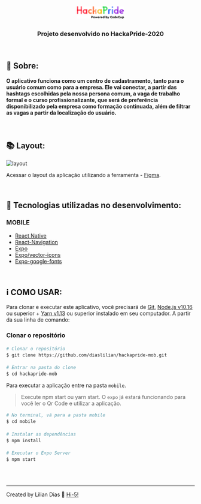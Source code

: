 <h1 align="center">
    <img src="./assets/logohp.svg" width="25%"></img> 
    
</h1>

<h3 align="center">Projeto desenvolvido no HackaPride-2020</h3>
<br>

## :rainbow: Sobre:

<h4>
O aplicativo funciona como um centro de cadastramento, tanto para o usuário comum como para a empresa. Ele vai conectar, a partir das hashtags escolhidas pela nossa persona comum, a vaga de trabalho formal e o curso profissionalizante, que será de preferência disponibilizado pela empresa como formação continuada, além de filtrar as vagas a partir da localização do usuário.
</h4>
<br>

## :books: Layout:

![layout](https://user-images.githubusercontent.com/47895394/99892027-23d2fb00-2c4f-11eb-80a8-2fc0a53ae69b.png)

Acessar o layout da aplicação utilizando a ferramenta - [Figma](https://www.figma.com/file/LKE3kXhj235KZjIZz6kQId/Untitled?node-id=0%3A1).

<br>

## :rocket: Tecnologias utilizadas no desenvolvimento:

### MOBILE

- [React Native](http://facebook.github.io/react-native/)
- [React-Navigation](https://reactnavigation.org)
- [Expo](https://expo.io/)
- [Expo/vector-icons](https://expo.github.io/vector-icons)
- [Expo-google-fonts](https://github.com/expo/google-fonts/tree/master/font-packages/poppins#readme)

<br>

## :information_source: COMO USAR:

Para clonar e executar este aplicativo, você precisará de [Git](https://git-scm.com), [Node.js v10.16](nodejs) ou superior + [Yarn v1.13](yarn) ou superior instalado em seu computador. A partir da sua linha de comando:

### **Clonar o repositório**

```bash
# Clonar o repositório
$ git clone https://github.com/diaslilian/hackapride-mob.git

# Entrar na pasta do clone
$ cd hackapride-mob
```

Para executar a aplicação entre na pasta `mobile`.

> Execute npm start ou yarn start. O `expo` já estará funcionando para você ler o Qr Code e utilizar a aplicação.

```bash
# No terminal, vá para a pasta mobile
$ cd mobile

# Instalar as dependências
$ npm install

# Executar o Expo Server
$ npm start
```

<br><br>

<hr>

Created by Lilian Dias :wave: [Hi-5!](https://www.linkedin.com/in/dias-lilian/)
